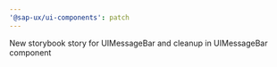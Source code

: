 ```yaml
---
'@sap-ux/ui-components': patch
---
```


New storybook story for UIMessageBar and cleanup in UIMessageBar component
